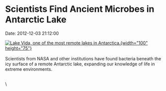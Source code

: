 Scientists Find Ancient Microbes in Antarctic Lake
==================================================

Date: 2012-12-03 21:12:00

[![Lake Vida, one of the most remote lakes in
Antarctica.](http://www.jpl.nasa.gov/images/earth/20121203/lake-vida-th.jpg){width="100"
height="75"}](http://www.jpl.nasa.gov/news/news.php?release=2012-382&rn=news.xml&rst=3610)\
\
Scientists from NASA and other institutions have found bacteria beneath
the icy surface of a remote Antarctic lake, expanding our knowledge of
life in extreme environments.

\
\
